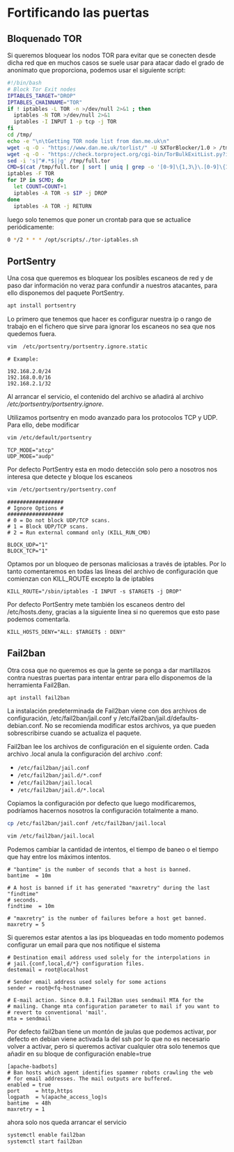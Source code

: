 # Fortificando las puertas

## Bloquenado TOR

Si queremos bloquear los nodos TOR para evitar que se conecten desde dicha red que en muchos casos se suele usar para atacar dado el grado de anonimato que proporciona, podemos usar el siguiente script:

```bash
#!/bin/bash
# Block Tor Exit nodes
IPTABLES_TARGET="DROP"
IPTABLES_CHAINNAME="TOR"
if ! iptables -L TOR -n >/dev/null 2>&1 ; then
  iptables -N TOR >/dev/null 2>&1
  iptables -I INPUT 1 -p tcp -j TOR
fi
cd /tmp/
echo -e "\n\tGetting TOR node list from dan.me.uk\n"
wget -q -O - "https://www.dan.me.uk/torlist/" -U SXTorBlocker/1.0 > /tmp/full.tor
wget -q -O - "https://check.torproject.org/cgi-bin/TorBulkExitList.py?ip=1.1.1.1" -U SXTorBlocker/1.0 --no-check-certificate >> /tmp/full.tor
sed -i 's|^#.*$||g' /tmp/full.tor
CMD=$(cat /tmp/full.tor | sort | uniq | grep -o '[0-9]\{1,3\}\.[0-9]\{1,3\}\.[0-9]\{1,3\}\.[0-9]\{1,3\}')
iptables -F TOR
for IP in $CMD; do
  let COUNT=COUNT+1
  iptables -A TOR -s $IP -j DROP
done
  iptables -A TOR -j RETURN
```

luego solo tenemos que poner un crontab para que se actualice periódicamente:

```bash
0 */2 * * * /opt/scripts/./tor-iptables.sh
```

## PortSentry

Una cosa que queremos es bloquear los posibles escaneos de red y de paso dar información no veraz para confundir a nuestros atacantes, para ello disponemos del paquete PortSentry.

```bash
apt install portsentry
```

Lo primero que tenemos que hacer es configurar nuestra ip o rango de trabajo en el fichero que sirve para ignorar los escaneos no sea que nos quedemos fuera.

```bash
vim  /etc/portsentry/portsentry.ignore.static
```

```vim
# Example:

192.168.2.0/24
192.168.0.0/16
192.168.2.1/32
```

Al arrancar el servicio, el contenido del archivo se añadirá al archivo _/etc/portsentry/portsentry.ignore_.

Utilizamos portsentry en modo avanzado para los protocolos TCP y UDP. Para ello, debe modificar

```bash
vim /etc/default/portsentry
```

```vim
TCP_MODE="atcp"
UDP_MODE="audp"
```

Por defecto PortSentry esta en modo detección solo pero a nosotros nos interesa que detecte y bloque los escaneos

```bash
vim /etc/portsentry/portsentry.conf 
```

```vim
##################
# Ignore Options #
##################
# 0 = Do not block UDP/TCP scans.
# 1 = Block UDP/TCP scans.
# 2 = Run external command only (KILL_RUN_CMD)

BLOCK_UDP="1"
BLOCK_TCP="1"
```

Optamos por un bloqueo de personas maliciosas a través de iptables. Por lo tanto comentaremos en todas las líneas del archivo de configuración que comienzan con KILL\_ROUTE excepto la de iptables

```vim
KILL_ROUTE="/sbin/iptables -I INPUT -s $TARGET$ -j DROP"
```

Por defecto PortSentry mete también los escaneos dentro del /etc/hosts.deny, gracias a la siguiente linea si no queremos que esto pase podemos comentarla.

```vim
KILL_HOSTS_DENY="ALL: $TARGET$ : DENY"
```

## Fail2ban

Otra cosa que no queremos es que la gente se ponga a dar martillazos contra nuestras puertas para intentar entrar para ello disponemos de la herramienta Fail2Ban.

```bash
apt install fail2ban
```

La instalación predeterminada de Fail2ban viene con dos archivos de configuración, /etc/fail2ban/jail.conf y /etc/fail2ban/jail.d/defaults-debian.conf. No se recomienda modificar estos archivos, ya que pueden sobrescribirse cuando se actualiza el paquete.

Fail2ban lee los archivos de configuración en el siguiente orden. Cada archivo .local anula la configuración del archivo .conf:

* `/etc/fail2ban/jail.conf`
* `/etc/fail2ban/jail.d/*.conf`
* `/etc/fail2ban/jail.local`
* `/etc/fail2ban/jail.d/*.local`

Copiamos la configuración por defecto que luego modificaremos, podríamos hacernos nosotros la configuración totalmente a mano.

```bash
cp /etc/fail2ban/jail.conf /etc/fail2ban/jail.local
```

```bash
vim /etc/fail2ban/jail.local
```

Podemos cambiar la cantidad de intentos, el tiempo de baneo o el tiempo que hay entre los máximos intentos.

```vim
# "bantime" is the number of seconds that a host is banned.
bantime  = 10m

# A host is banned if it has generated "maxretry" during the last "findtime"
# seconds.
findtime  = 10m

# "maxretry" is the number of failures before a host get banned.
maxretry = 5
```

Si queremos estar atentos a las ips bloqueadas en todo momento podemos configurar un email para que nos notifique el sistema

```vim
# Destination email address used solely for the interpolations in
# jail.{conf,local,d/*} configuration files.
destemail = root@localhost

# Sender email address used solely for some actions
sender = root@<fq-hostname>

# E-mail action. Since 0.8.1 Fail2Ban uses sendmail MTA for the
# mailing. Change mta configuration parameter to mail if you want to
# revert to conventional 'mail'.
mta = sendmail
```

Por defecto fail2ban tiene un montón de jaulas que podemos activar, por defecto en debian viene activada la del ssh por lo que no es necesario volver a activar, pero si queremos activar cualquier otra solo tenemos que añadir en su bloque de configuración enable=true

```vim
[apache-badbots]
# Ban hosts which agent identifies spammer robots crawling the web
# for email addresses. The mail outputs are buffered.
enabled = true
port     = http,https
logpath  = %(apache_access_log)s
bantime  = 48h
maxretry = 1
```

ahora solo nos queda arrancar el servicio

```bash
systemctl enable fail2ban
systemctl start fail2ban
```
